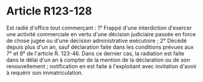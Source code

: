 # Article R123-128

Est radié d'office tout commerçant :   1° Frappé d'une interdiction d'exercer une activité commerciale en vertu d'une décision judiciaire passée en force de chose jugée ou d'une décision administrative exécutoire ;   2° Décédé depuis plus d'un an, sauf déclaration faite dans les conditions prévues aux 7° et 8° de l'article R. 123-46. Dans ce dernier cas, la radiation est faite dans le délai d'un an à compter de la mention de la déclaration ou de son renouvellement ; notification en est faite à l'exploitant avec invitation d'avoir à requérir son immatriculation.